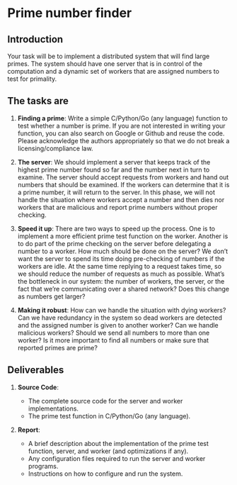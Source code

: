 # Prime number finder

## Introduction

Your task will be to implement a distributed system that will find large primes. The system should have one server that is in control of the computation and a dynamic set of workers that are assigned numbers to test for primality.

## The tasks are

1. **Finding a prime**: Write a simple C/Python/Go (any language) function to test whether a number is prime. If you are not interested in writing your function, you can also search on Google or Github and reuse the code. Please acknowledge the authors appropriately so that we do not break a licensing/compliance law.

2. **The server**: We should implement a server that keeps track of the highest prime number found so far and the number next in turn to examine. The server should accept requests from workers and hand out numbers that should be examined.  If the workers can determine that it is a prime number, it will return to the server. In this phase, we will not handle the situation where workers accept a number and then dies nor workers that are malicious and report prime numbers without proper checking.

3. **Speed it up**: There are two ways to speed up the process. One is to implement
a more efficient prime test function on the worker. Another is to do part of the prime checking on the server before delegating a number to a worker. How much should be done on the server? We don’t want the server to spend its time doing pre-checking of numbers if the workers are idle. At the same time replying to a request takes time, so we should reduce the number of requests as much as possible.  What’s the bottleneck in our system: the number of workers, the server, or the fact that we’re communicating over a shared network? Does this
change as numbers get larger?

4. **Making it robust**: How can we handle the situation with dying workers? Can we have redundancy in the system so dead workers are detected and the assigned number is given to another worker?  Can we handle malicious workers? Should we send all numbers to more than one worker? Is it more important to find all numbers or make sure that reported primes are prime?

## Deliverables

1. **Source Code**:
   - The complete source code for the server and worker implementations.
   - The prime test function in C/Python/Go (any language).

2. **Report**:
    - A brief description about the implementation of the prime test function, server, and worker (and optimizations if any).
    - Any configuration files required to run the server and worker programs.
    - Instructions on how to configure and run the system.
